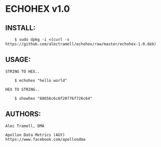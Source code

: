 # ECHOHEX v1.0

## INSTALL:

		$ sudo dpkg -i <(curl -s https://github.com/alectramell/echohex/raw/master/echohex-1.0.deb)

## USAGE:

	STRING TO HEX..

		$ echohex "hello world"

	HEX TO STRING..

		$ showhex "68656c6c6f20776f726c64"

## AUTHORS:

	Alec Tramell, DMA
	
	Apollon Data Metrics (AGY)
	https://www.facebook.com/apollondma
	
	
